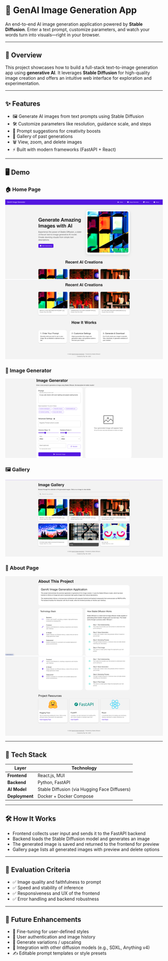 # 🚀 GenAI Image Generation App

An end-to-end AI image generation application powered by **Stable Diffusion**. Enter a text prompt, customize parameters, and watch your words turn into visuals—right in your browser.

---

## 🧠 Overview

This project showcases how to build a full-stack text-to-image generation app using **generative AI**. It leverages **Stable Diffusion** for high-quality image creation and offers an intuitive web interface for exploration and experimentation.

---

## ✨ Features

- 🖼️ Generate AI images from text prompts using Stable Diffusion
- 🛠️ Customize parameters like resolution, guidance scale, and steps
- 🧠 Prompt suggestions for creativity boosts
- 📜 Gallery of past generations
- 🗑️ View, zoom, and delete images
- ⚡ Built with modern frameworks (FastAPI + React)

---

## 🖥️ Demo

### 🏠 Home Page

![Home](frontend/public/demo/homePage1.png)  
![Home Continued](frontend/public/demo/homePage2.png)

### 🎨 Image Generator

![Generator](frontend/public/demo/ImageGenerator.png)

### 🖼️ Gallery

![Gallery](frontend/public/demo/Gallery.png)

### 📖 About Page

![About](frontend/public/demo/About1.png)  
![About Continued](frontend/public/demo/About2.png)

---

## 🧰 Tech Stack

| Layer          | Technology                                    |
| -------------- | --------------------------------------------- |
| **Frontend**   | React.js, MUI                                 |
| **Backend**    | Python, FastAPI                               |
| **AI Model**   | Stable Diffusion (via Hugging Face Diffusers) |
| **Deployment** | Docker + Docker Compose                       |

---

## 🛠️ How It Works

- Frontend collects user input and sends it to the FastAPI backend
- Backend loads the Stable Diffusion model and generates an image
- The generated image is saved and returned to the frontend for preview
- Gallery page lists all generated images with preview and delete options

---

## 📏 Evaluation Criteria

- ✅ Image quality and faithfulness to prompt
- ✅ Speed and stability of inference
- ✅ Responsiveness and UX of the frontend
- ✅ Error handling and backend robustness

---

## 🚧 Future Enhancements

- 🎨 Fine-tuning for user-defined styles
- 🔐 User authentication and image history
- 🔄 Generate variations / upscaling
- 🤝 Integration with other diffusion models (e.g., SDXL, Anything v4)
- ✍️ Editable prompt templates or style presets
